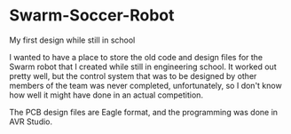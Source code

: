 # Swarm-Soccer-Robot
My first design while still in school

I wanted to have a place to store the old code and design files for the Swarm robot that I created while still in engineering
school. It worked out pretty well, but the control system that was to be designed by other members of the team was never
completed, unfortunately, so I don't know how well it might have done in an actual competition.

The PCB design files are Eagle format, and the programming was done in AVR Studio.
